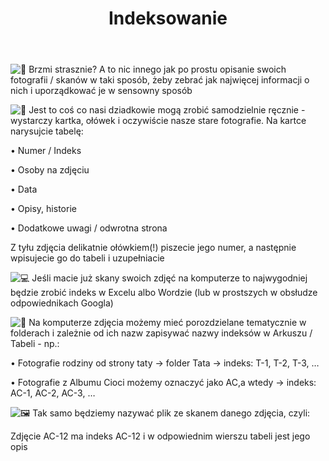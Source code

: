 ﻿---
layout: post
title:  "Indeksowanie"
categories: [ Archiwizacja, O nas ]
image: assets/images/indeks.png
---

![📑](https://static.xx.fbcdn.net/images/emoji.php/v9/t19/1/16/1f4d1.png) Brzmi strasznie? A to nic innego jak po prostu opisanie swoich fotografii / skanów w taki sposób, żeby zebrać jak najwięcej informacji o nich i uporządkować je w sensowny sposób

![📝](https://static.xx.fbcdn.net/images/emoji.php/v9/tcc/1/16/1f4dd.png) Jest to coś co nasi dziadkowie mogą zrobić samodzielnie ręcznie - wystarczy kartka, ołówek i oczywiście nasze stare fotografie. Na kartce narysujcie tabelę:

• Numer / Indeks

• Osoby na zdjęciu

• Data

• Opisy, historie

• Dodatkowe uwagi / odwrotna strona

Z tyłu zdjęcia delikatnie ołówkiem(!) piszecie jego numer, a następnie wpisujecie go do tabeli i uzupełniacie

![💻](https://static.xx.fbcdn.net/images/emoji.php/v9/t8c/1/16/1f4bb.png) Jeśli macie już skany swoich zdjęć na komputerze to najwygodniej będzie zrobić indeks w Excelu albo Wordzie (lub w prostszych w obsłudze odpowiednikach Googla)

![📂](https://static.xx.fbcdn.net/images/emoji.php/v9/tfb/1/16/1f4c2.png) Na komputerze zdjęcia możemy mieć porozdzielane tematycznie w folderach i zależnie od ich nazw zapisywać nazwy indeksów w Arkuszu / Tabeli - np.:

• Fotografie rodziny od strony taty → folder Tata → indeks: T-1, T-2, T-3, …

• Fotografie z Albumu Cioci możemy oznaczyć jako AC,a wtedy → indeks: AC-1, AC-2, AC-3, …

![🖼️](https://static.xx.fbcdn.net/images/emoji.php/v9/t4e/1/16/1f5bc.png) Tak samo będziemy nazywać plik ze skanem danego zdjęcia, czyli:

Zdjęcie AC-12 ma indeks AC-12 i w odpowiednim wierszu tabeli jest jego opis